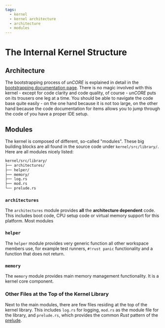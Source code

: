 ```yaml
---
tags:
  - kernel
  - kernel architecture
  - architecture
  - modules
---
```


# The Internal Kernel Structure

## Architecture

The bootstrapping process of _unCORE_ is explained in detail in the [bootstrapping documentation page][docs::bootstrapping]. There is no magic involved with this kernel - except for code clarity and code quality, of course - _unCORE_ puts on its trousers one leg at a time. You should be able to navigate the code base quite easily - on the one hand because it is not too large, on the other hand because the code documentation for items allows you to jump through the code of you have a proper IDE setup.

## Modules

The kernel is composed of different, so-called "modules". These big building blocks are all found in the source code under `kernel/src/library/`. Here are all modules nicely listed:

``` BASH
kernel/src/library/
├── architectures/
├── helper/
├── memory/
├── log.rs
├── mod.rs
└── prelude.rs
```

### `architectures`

The `architectures` module provides **all** the **architecture dependent** code. This includes boot code, CPU setup code or virtual memory support for this platform. Most modules

### `helper`

The `helper` module provides very generic function all other workspace members use, for example test runners, `#!rust panic` functionality and a function that does not return.

### `memory`

The `memory` module provides main memory management functionality. It is a kernel core component.

### Other Files at the Top of the Kernel Library

Next to the main modules, there are few files residing at the top of the kernel library. This includes `log.rs` for logging, `mod.rs` as the module file for the library, and `prelude.rs`, which provides the common _Rust_ pattern of the [prelude][rust::prelude].

[//]: # (Links)

[docs::bootstrapping]: ./bootstrapping.md

[rust::prelude]: https://stackoverflow.com/questions/36384840/what-is-the-prelude
